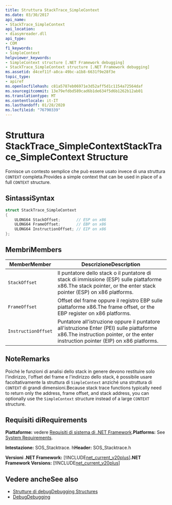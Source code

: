 ```yaml
---
title: Struttura StackTrace_SimpleContext
ms.date: 03/30/2017
api_name:
- StackTrace_SimpleContext
api_location:
- diasymreader.dll
api_type:
- COM
f1_keywords:
- SimpleContext
helpviewer_keywords:
- SimpleContext structure [.NET Framework debugging]
- StackTrace_SimpleContext structure [.NET Framework debugging]
ms.assetid: d4cef11f-a8ca-49bc-a1b8-6631f9e28f3e
topic_type:
- apiref
ms.openlocfilehash: c81a5787eb06971e3d52aff5d1c1154a72564daf
ms.sourcegitcommit: 13e79efdbd589cad6b1de634f5d6b1262b12ab01
ms.translationtype: MT
ms.contentlocale: it-IT
ms.lasthandoff: 01/28/2020
ms.locfileid: "76790339"
---
```

# <a name="stacktrace_simplecontext-structure"></a><span data-ttu-id="f4f9d-102">Struttura StackTrace_SimpleContext</span><span class="sxs-lookup"><span data-stu-id="f4f9d-102">StackTrace_SimpleContext Structure</span></span>
<span data-ttu-id="f4f9d-103">Fornisce un contesto semplice che può essere usato invece di una struttura `CONTEXT` completa.</span><span class="sxs-lookup"><span data-stu-id="f4f9d-103">Provides a simple context that can be used in place of a full `CONTEXT` structure.</span></span>  
  
## <a name="syntax"></a><span data-ttu-id="f4f9d-104">Sintassi</span><span class="sxs-lookup"><span data-stu-id="f4f9d-104">Syntax</span></span>  
  
```cpp  
struct StackTrace_SimpleContext  
{  
    ULONG64 StackOffset;       // ESP on x86  
    ULONG64 FrameOffset;       // EBP on x86  
    ULONG64 InstructionOffset; // EIP on x86  
};  
```  
  
## <a name="members"></a><span data-ttu-id="f4f9d-105">Membri</span><span class="sxs-lookup"><span data-stu-id="f4f9d-105">Members</span></span>  
  
|<span data-ttu-id="f4f9d-106">Member</span><span class="sxs-lookup"><span data-stu-id="f4f9d-106">Member</span></span>|<span data-ttu-id="f4f9d-107">Descrizione</span><span class="sxs-lookup"><span data-stu-id="f4f9d-107">Description</span></span>|  
|------------|-----------------|  
|`StackOffset`|<span data-ttu-id="f4f9d-108">Il puntatore dello stack o il puntatore di stack di immissione (ESP) sulle piattaforme x86.</span><span class="sxs-lookup"><span data-stu-id="f4f9d-108">The stack pointer, or the enter stack pointer (ESP) on x86 platforms.</span></span>|  
|`FrameOffset`|<span data-ttu-id="f4f9d-109">Offset del frame oppure il registro EBP sulle piattaforme x86.</span><span class="sxs-lookup"><span data-stu-id="f4f9d-109">The frame offset, or the EBP register on x86 platforms.</span></span>|  
|`InstructionOffset`|<span data-ttu-id="f4f9d-110">Puntatore all'istruzione oppure il puntatore all'istruzione Enter (PEI) sulle piattaforme x86.</span><span class="sxs-lookup"><span data-stu-id="f4f9d-110">The instruction pointer, or the enter instruction pointer (EIP) on x86 platforms.</span></span>|  
  
## <a name="remarks"></a><span data-ttu-id="f4f9d-111">Note</span><span class="sxs-lookup"><span data-stu-id="f4f9d-111">Remarks</span></span>  
 <span data-ttu-id="f4f9d-112">Poiché le funzioni di analisi dello stack in genere devono restituire solo l'indirizzo, l'offset del frame e l'indirizzo dello stack, è possibile usare facoltativamente la struttura di `SimpleContext` anziché una struttura di `CONTEXT` di grandi dimensioni.</span><span class="sxs-lookup"><span data-stu-id="f4f9d-112">Because stack trace functions typically need to return only the address, frame offset, and stack address, you can optionally use the `SimpleContext` structure instead of a large `CONTEXT` structure.</span></span>  
  
## <a name="requirements"></a><span data-ttu-id="f4f9d-113">Requisiti di</span><span class="sxs-lookup"><span data-stu-id="f4f9d-113">Requirements</span></span>  
 <span data-ttu-id="f4f9d-114">**Piattaforme:** vedere [Requisiti di sistema di .NET Framework](../../../../docs/framework/get-started/system-requirements.md).</span><span class="sxs-lookup"><span data-stu-id="f4f9d-114">**Platforms:** See [System Requirements](../../../../docs/framework/get-started/system-requirements.md).</span></span>  
  
 <span data-ttu-id="f4f9d-115">**Intestazione:** SOS_Stacktrace. h</span><span class="sxs-lookup"><span data-stu-id="f4f9d-115">**Header:** SOS_Stacktrace.h</span></span>  
  
 <span data-ttu-id="f4f9d-116">**Versioni .NET Framework:** [!INCLUDE[net_current_v20plus](../../../../includes/net-current-v20plus-md.md)]</span><span class="sxs-lookup"><span data-stu-id="f4f9d-116">**.NET Framework Versions:** [!INCLUDE[net_current_v20plus](../../../../includes/net-current-v20plus-md.md)]</span></span>  
  
## <a name="see-also"></a><span data-ttu-id="f4f9d-117">Vedere anche</span><span class="sxs-lookup"><span data-stu-id="f4f9d-117">See also</span></span>

- [<span data-ttu-id="f4f9d-118">Strutture di debug</span><span class="sxs-lookup"><span data-stu-id="f4f9d-118">Debugging Structures</span></span>](debugging-structures.md)
- [<span data-ttu-id="f4f9d-119">Debug</span><span class="sxs-lookup"><span data-stu-id="f4f9d-119">Debugging</span></span>](index.md)

